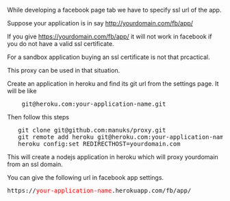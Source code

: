 While developing a facebook page tab we have to specify ssl url of the app. 

Suppose your application is in say
http://yourdomain.com/fb/app/

If you give https://yourdomain.com/fb/app/ it will not work in facebook if you do not have a valid ssl certificate.

For a sandbox application buying an ssl certificate is not that prcactical.

This proxy can be used in that situation.

Create an application in heroku and find its git url from the settings page. 
It will be like 
<pre>
    git@heroku.com:your-application-name.git
</pre>

Then follow this steps

<pre>
   git clone git@github.com:manuks/proxy.git
   git remote add heroku git@heroku.com:your-application-name.git
   heroku config:set REDIRECTHOST=yourdomain.com
</pre>

This will create a nodejs application in heroku which will proxy yourdomain from an ssl domain.

You can give the following url in facebook app settings.
<pre>
https://<font color='red'>your-application-name</font>.herokuapp.com/fb/app/
</pre>
